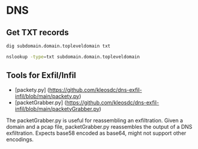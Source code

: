 # DNS

## Get TXT records

```bash
dig subdomain.domain.topleveldomain txt
```

```bash
nslookup -type=txt subdomain.domain.topleveldomain
```

## Tools for Exfil/Infil

- [packety.py] (https://github.com/kleosdc/dns-exfil-infil/blob/main/packety.py)
- [packetGrabber.py] (https://github.com/kleosdc/dns-exfil-infil/blob/main/packetyGrabber.py)

The packetGrabber.py is useful for reassembling an exfiltration. Given a domain and a pcap file, packetGrabber.py reassembles the output of a DNS exfiltration. Expects base58 encoded as base64, might not support other encodings. 


